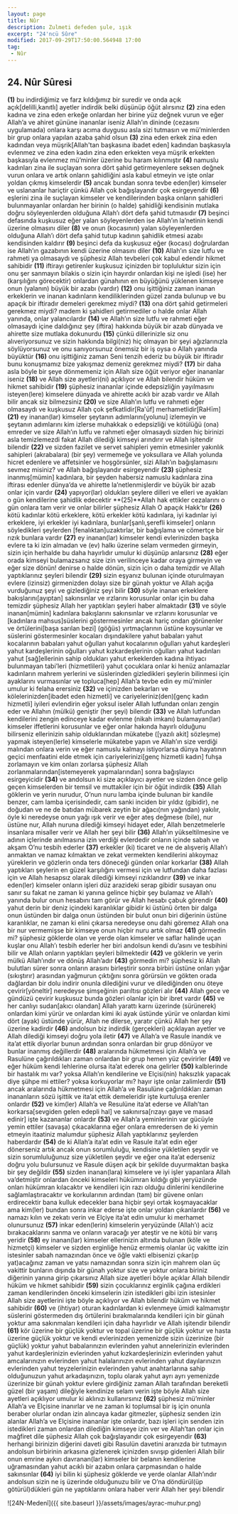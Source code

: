 ```yaml
---
layout: page
title: Nûr
description: Zulmeti defeden şule, ışık
excerpt: "24'ncü Sûre"
modified: 2017-09-29T17:50:00.564948 17:00
tag: 
 - Nûr
---
```


## 24. Nûr Sûresi

**(1)** bu indirdiğimiz ve farz kıldığımız bir suredir ve onda açık açık[delilli,kanıtlı] ayetler indirdik belki düşünüp öğüt alırsınız
**(2)** zina eden kadına ve zina eden erkeğe onlardan her birine yüz değnek vurun ve eğer Allah’a ve ahiret gününe inananlar iseniz Allah’ın dininde (cezasını uygulamada) onlara karşı acıma duygusu asla sizi tutmasın ve mü’minlerden bir grup onlara yapılan azaba şahid olsun
**(3)** zina eden erkek zina eden kadından veya müşrik[Allah'tan başkasına ibadet eden] kadından başkasıyla evlenmez ve zina eden kadın zina eden erkekten veya müşrik erkekten başkasıyla evlenmez mü’minler üzerine bu haram kılınmıştır 
**(4)** namuslu kadınları zina ile suçlayan sonra dört şahid getirmeyenlere seksen değnek vurun onlara ve artık onların şahidliğini asla kabul etmeyin ve işte onlar yoldan çıkmış kimselerdir
**(5)** ancak bundan sonra tevbe eden(ler) kimseler ve uslananlar hariçtir çünkü Allah çok bağışlayandır çok esirgeyendir
**(6)** eşlerini zina ile suçlayan kimseler ve kendilerinden başka onların şahidleri bulunmayanlar onlardan her birinin (o halde) şahidliği kendisinin mutlaka doğru söyleyenlerden olduğuna Allah’ı dört defa şahid tutmasıdır 
**(7)** beşinci defasında kuşkusuz eğer yalan söyleyenlerden ise Allah’ın la’netinin kendi üzerine olmasını diler
**(8)** ve onun (kocasının) yalan söyleyenlerden olduğuna Allah’ı dört defa şahid tutup kadının şahidlik etmesi azabı kendisinden kaldırır 
**(9)** beşinci defa da kuşkusuz eğer (kocası) doğrulardan ise Allah’ın gazabının kendi üzerine olmasını diler
**(10)** Allah’ın size lutfu ve rahmeti ya olmasaydı ve şüphesiz Allah tevbeleri çok kabul edendir hikmet sahibidir
**(11)** iftirayı getirenler kuşkusuz içinizden bir topluluktur sizin için onu şer sanmayın bilakis o sizin için hayırdır onlardan kişi ne işledi (ise) her (karşılığını görecektir) onlardan günahının en büyüğünü yüklenen kimseye onun (yalanın) büyük bir azabı (vardır)
**(12)** onu işittiğiniz zaman inanan erkeklerin ve inanan kadınların kendiliklerinden güzel zanda bulunup ve bu apaçık bir iftiradır demeleri gerekmez miydi?
**(13)** ona dört şahid getirmeleri gerekmez miydi? madem ki şahidleri getirmediler o halde onlar Allah yanında, onlar yalancılardır
**(14)** ve Allah’ın size lutfu ve rahmeti eğer olmasaydı içine daldığınız şey (iftira) hakkında büyük bir azab dünyada ve ahirette size mutlaka dokunurdu 
**(15)** çünkü dillerinizle siz onu alıveriyorsunuz ve sizin hakkında bilgi(niz) hiç olmayan bir şeyi ağızlarınızla söylüyorsunuz ve onu sanıyorsunuz önemsiz bir iş oysa o Allah yanında büyüktür
**(16)** onu işittiğiniz zaman Seni tenzih ederiz bu büyük bir iftiradır bunu konuşmamız bize yakışmaz demeniz gerekmez miydi?
**(17)** bir daha asla böyle bir şeye dönmemeniz için Allah size öğüt veriyor eğer inananlar iseniz
**(18)** ve Allah size ayetleri(ni) açıklıyor ve Allah bilendir hüküm ve hikmet sahibidir
**(19)** şüphesiz inananlar içinde edepsizliğin yayılmasını isteyen(lere) kimselere dünyada ve ahirette acıklı bir azab vardır ve Allah bilir ancak siz bilmezsiniz
**(20)** ve size Allah’ın lutfu ve rahmeti eğer olmasaydı ve kuşkusuz Allah çok şefkatlidir[Ra'ūf] merhametlidir[RaHīm]
**(21)** ey inanan(lar) kimseler şeytanın adımlarını[yolunu] izlemeyin ve şeytanın adımlarını kim izlerse muhakkak o edepsizliği ve kötülüğü (ona) emreder ve size Allah’ın lutfu ve rahmeti eğer olmasaydı sizden hiç birinizi asla temizlemezdi fakat Allah dilediği kimseyi arındırır ve Allah işitendir bilendir
**(22)** ve sizden fazilet ve servet sahipleri yemin etmesinler yakınlık sahipleri (akrabalara) (bir şey) vermemeğe ve yoksullara ve Allah yolunda hicret edenlere ve affetsinler ve hoşgörsünler, sizi Allah’ın bağışlamasını sevmez misiniz? ve Allah bağışlayandır esirgeyendir
**(23)** şüphesiz inanmış[mümin] kadınlara, bir şeyden habersiz namuslu kadınlara zina iftirası edenler dünya’da ve ahirette la’netlenmişlerdir ve büyük bir azab onlar için vardır
**(24)** yapıyor(lar) oldukları şeylere dilleri ve elleri ve ayakları o gün kendilerine şahidlik edecektir
**(25)**Allah hak ettikler cezalarını o gün onlara tam verir ve onlar bilirler şüphesiz Allah O apaçık Hakk’tır
**(26)** kötü kadınlar kötü erkeklere, kötü erkekler kötü kadınlara, iyi kadınlar iyi erkeklere, iyi erkekler iyi kadınlara, bunlar[şanlı,şerefli kimseler] onların söyledikleri şeylerden [fenalıktan]uzaktırlar, bir bağışlama ve cömertçe bir rızık bunlara vardır
**(27)** ey inanan(lar) kimseler kendi evlerinizden başka evlere ta ki izin almadan ve (ev) halkı üzerine selam vermeden girmeyin, sizin için herhalde bu daha hayırlıdır umulur ki düşünüp anlarsınız
**(28)** eğer orada kimseyi bulamazsanız size izin verilinceye kadar oraya girmeyin ve eğer size dönün! denirse o halde dönün, sizin için o daha temizdir ve Allah yaptıklarınız şeyleri bilendir
**(29)** sizin eşyanız bulunan içinde oturulmayan evlere (izinsiz) girmenizden dolayı size bir günah yoktur ve Allah açığa vurduğunuz şeyi ve gizlediğiniz şeyi bilir
**(30)** söyle inanan erkeklere bakışlarını[ayıptan] sakınsınlar ve ırzlarını korusunlar onlar için bu daha temizdir şüphesiz Allah her yaptıkları şeyleri haber almaktadır
**(31)** ve söyle inanan[mümin] kadınlara bakışlarını sakınsınlar ve ırzlarını korusunlar ve [kadınlara mahsus]süslerini göstermesinler ancak hariç ondan görünenler ve örtülerini[başa sarılan bezi] (göğüs) yırtmaçlarının üstüne koysunlar ve süslerini göstermesinler kocaları dışındakilere yahut babaları yahut kocalarının babaları yahut oğulları yahut kocalarının oğulları yahut kardeşleri yahut kardeşlerinin oğulları yahut kızkardeşlerinin oğulları yahut kadınları yahut [sağ]ellerinin sahip oldukları yahut erkeklerden kadına ihtiyacı bulunmayan tabi’leri (hizmetlileri) yahut çocuklara onlar ki henüz anlamazlar kadınların mahrem yerlerini ve süslerinden gizledikleri şeylerin bilinmesi için ayaklarını vurmasınlar ve topluca[hep] Allah’a tevbe edin ey mü’minler umulur ki felaha erersiniz
**(32)** ve içinizden bekarları ve kölelerinizden[ibadet eden hizmetli] ve cariyeleriniz(den)[genç kadın hizmetli] iyileri evlendirin eğer yoksul iseler Allah lutfundan onları zengin eder ve Allahın (mülkü) geniştir (her şeyi) bilendir
**(33)** ve Allah lutfundan kendilerini zengin edinceye kadar evlenme (nikah imkanı) bulamayan(lar) kimseler iffetlerini korusunlar ve eğer onlar hakında hayırlı olduğunu bilirseniz ellerinizin sahip olduklarından mükatebe ([yazılı akit] sözleşme) yapmak isteyen(lerle) kimselerle mükatebe yapın ve Allah’ın size verdiği malından onlara verin ve eğer namuslu kalmayı istiyorlarsa dünya hayatının geçici menfaatini elde etmek için cariyelerinizi[genç hizmetli kadın] fuhşa zorlamayın ve kim onları zorlarsa şüphesiz Allah zorlanmalarından[istemeyerek yapmalarından] sonra bağışlayıcı esirgeyicidir
**(34)** ve andolsun ki size açıklayıcı ayetler ve sizden önce gelip geçen kimselerden bir temsil ve muttakiler için bir öğüt indirdik 
**(35)** Allah göklerin ve yerin nurudur, O’nun nuru lamba içinde bulunan bir kandile benzer, cam lamba içerisindedir, cam sanki inciden bir yıldız (gibidir), ne doğudan ve ne de batıdan mübarek zeytin bir ağacı(nın yağından) yakılır, öyle ki neredeyse onun yağı ışık verir ve eğer ateş değmese (bile), nur üstüne nur, Allah nuruna dilediği kimseyi hidayet eder, Allah benzetmelerle insanlara misaller verir ve Allah her şeyi bilir
**(36)** Allah’ın yükseltilmesine ve adının içlerinde anılmasına izin verdiği evlerdedir onların içinde sabah ve akşam O’nu tesbih ederler 
**(37)** erkekler (ki) ticaret ve ne de alışveriş Allah’ı anmaktan ve namaz kılmaktan ve zekat vermekten kendilerini alıkoymaz yüreklerin ve gözlerin onda ters döneceği günden onlar korkarlar 
**(38)** Allah yaptıkları şeylerin en güzel karşılığını vermesi için ve lutfundan daha fazlası için ve Allah hesapsız olarak dilediği kimseyi rızıklandırır 
**(39)** ve inkar eden(ler) kimseler onların işleri düz arazideki serap gibidir susayan onu sanır su fakat ne zaman ki yanına gelince hiçbir şey bulamaz ve Allah’ı yanında bulur onun hesabını tam görür ve Allah hesabı çabuk görendir
**(40)** yahut derin bir deniz içindeki karanlıklar gibidir ki üstünü örten bir dalga onun üstünden bir dalga onun üstünden bir bulut onun biri diğerinin üstüne karanlıklar, ne zaman ki elini çıkarsa neredeyse onu dahi göremez Allah ona bir nur vermemişse bir kimseye onun hiçbir nuru artık olmaz 
**(41)** görmedin mi? şüphesiz göklerde olan ve yerde olan kimseler ve saflar halinde uçan kuşlar onu Allah’ı tesbih ederler her biri andolsun kendi du’asını ve tesbihini bilir ve Allah onların yaptıkları şeyleri bilmektedir
**(42)** ve göklerin ve yerin mülkü Allah’ındır ve dönüş Allah’adır
**(43)** görmedin mi? şüphesiz ki Allah bulutları sürer sonra onların arasını birleştirir sonra birbiri üstüne onları yığar (sıkıştırır)  arasından yağmurun çıktığını sonra görürsün ve gökten orada dağlardan bir dolu indirir onunla dilediğini vurur ve dilediğinden onu öteye çevirir[yöneltir] neredeyse şimşeğinin parıltısı gözleri alır
**(44)** Allah gece ve gündüzü çevirir kuşkusuz bunda gözleri olanlar için bir ibret vardır
**(45)** ve her canlıyı sudan[akıcı olandan] Allah yarattı karnı üzerinde (sürünerek) onlardan kimi yürür ve onlardan kimi iki ayak üstünde yürür ve onlardan kimi dört (ayak) üstünde yürür, Allah ne dilerse, yaratır çünkü Allah her şey üzerine kadirdir
**(46)** andolsun biz indirdik (gerçekleri) açıklayan ayetler ve Allah dilediği kimseyi doğru yola iletir 
**(47)** ve Allah’a ve Rasule inandık ve ita’at ettik diyorlar bunun ardından sonra onlardan bir grup dönüyor ve bunlar inanmış değillerdir
**(48)** aralarında hükmetmesi için Allah’a ve Rasulüne çağırıldıkları zaman onlardan bir grup hemen yüz çevirirler
**(49)** ve eğer hüküm kendi lehlerine olursa ita’at ederek ona gelirler 
**(50)** kalblerinde bir hastalık mı var? yoksa Allah’ın kendilerine ve Elçisi(nin) haksızlık yapacak diye şühpe mi ettiler? yoksa korkuyorlar mı? hayır işte onlar zalimlerdir
**(51)** ancak aralarında hükmetmesi için Allah’a ve Rasulüne çağırıldıkları zaman inananların sözü işittik ve ita’at ettik demeleridir işte kurtuluşa erenler onlardır 
**(52)** ve kim(ler) Allah’a ve Resulüne ita’at ederse ve Allah’tan korkarsa[sevgiden gelen edepli hal] ve sakınırsa[rızayı gaye ve masad edinir] işte kazananlar onlardır
**(53)** ve Allah’a yeminlerinin var gücüyle yemin ettiler	 (savaşa) çıkacaklarına eğer onlara emredersen de ki yemin etmeyin itaatiniz malumdur şüphesiz Allah yaptıklarınız şeylerden haberdardır
**(54)** de ki Allah’a ita’at edin ve Rasule ita’at edin eğer dönerseniz artık ancak onun sorumluluğu, kendisine yükletilen şeydir ve sizin sorumluluğunuz size yükletilen şeydir ve eğer ona ita’at ederseniz doğru yolu bulursunuz ve Rasule düşen açık bir şekilde duyurmaktan başka bir şey değildir 
**(55)** sizden inanan(lara) kimselere ve iyi işler yapanlara Allah va’detmiştir onlardan önceki kimseleri hükümran kıldığı gibi yeryüzünde onları hükümran kılacaktır ve kendileri için razı olduğu dinlerini kendilerine sağlamlaştıracaktır ve korkularının ardından (tam) bir güvene onları erdirecektir bana kulluk edecekler bana hiçbir şeyi ortak koşmayacaklar ama kim(ler) bundan sonra inkar ederse işte onlar yoldan çıkanlardır
**(56)** ve namazı kılın ve zekatı verin ve Elçiye ita’at edin umulur ki merhamet olunursunuz
**(57)** inkar eden(lerin) kimselerin yeryüzünde (Allah’ı) aciz bırakacaklarını sanma ve onların varacağı yer ateştir ve ne kötü bir varış yeridir
**(58)** ey inanan(lar) kimseler ellerinizin altında bulunan (köle ve hizmetçi) kimseler ve sizden erginliğe henüz ermemiş olanlar üç vakitte izin istesinler sabah namazından önce ve öğle vakti elbisenizi çıkar(ıp yat)acağınız zaman ve yatsı namazından sonra sizin için mahrem olan üç vakittir bunların dışında bir günah yoktur size ve yoktur onlara biriniz diğerinin yanına girip çıkarsınız Allah size ayetleri böyle açıklar Allah bilendir hüküm ve hikmet sahibidir
**(59)** sizin çocuklarınız erginlik çağına erdikleri zaman kendilerinden önceki kimselerin izin istedikleri gibi izin istesinler Allah size ayetlerini işte böyle açıklıyor ve Allah bilendir hüküm ve hikmet sahibidir
**(60)** ve (ihtiyar) oturan kadınlardan ki evlenmeye ümidi kalmamıştır süslerini göstermeden dış örtülerini bırakmalarında kendileri için bir günah yoktur ama sakınmaları kendileri için daha hayırlıdır ve Allah işitendir bilendir
**(61)** kör üzerine bir güçlük yoktur ve topal üzerine bir güçlük yoktur ve hasta üzerine güçlük yoktur ve kendi evlerinizden yemenizde sizin üzerinize (bir güçlük) yoktur yahut babalarınızın evlerinden yahut annelerinizin evlerinden yahut kardeşlerinizin evlerinden yahut kızkardeşlerinizin evlerinden yahut amcalarınızın evlerinden yahut halalarınızın evlerinden yahut dayılarınızın evlerinden yahut teyzelerinizin evlerinden yahut anahtarlarına sahip olduğunuzun yahut arkadaşınızın, toplu olarak yahut ayrı ayrı yemenizde üzerinize bir günah yoktur evlere girdiğiniz zaman Allah tarafından bereketli güzel (bir yaşam) dileğiyle kendinize selam verin işte böyle Allah size ayetleri açıklıyor umulur ki aklınızı kullanırsınız
**(62)** şüphesiz mü’minler Allah’a ve Elçisine inanırlar ve ne zaman ki toplumsal bir iş için onunla beraber olurlar ondan izin alıncaya kadar gitmezler, şüphesiz senden izin alanlar Allah’a ve Elçisine inananlar işte onlardır, bazı işleri için senden izin istedikleri zaman onlardan dilediğin kimseye izin ver ve Allah’tan onlar için mağfiret dile şüphesiz Allah çok bağışlayandır çok esirgeyendir
**(63)** herhangi birinizin diğerini daveti gibi Rasulün davetini aranızda bir tutmayın andolsun birbirinin arkasına gizlenerek içinizden sıvışıp gidenleri Allah bilir onun emrine aykırı davranan(lar) kimseler bir belanın kendilerine uğramasından yahut acıklı bir azabın onlara çarpmasından o halde sakınsınlar 
**(64)** iyi bilin ki şüphesiz göklerde ve yerde olanlar Allah’ındır andolsun sizin ne iş üzerinde olduğunuzu bilir ve O’na döndürül(üp götürül)dükleri gün ne yaptıklarını onlara haber verir Allah her şeyi bilendir

![24N-Medenî]({{ site.baseurl }}/assets/images/ayrac-muhur.png)

